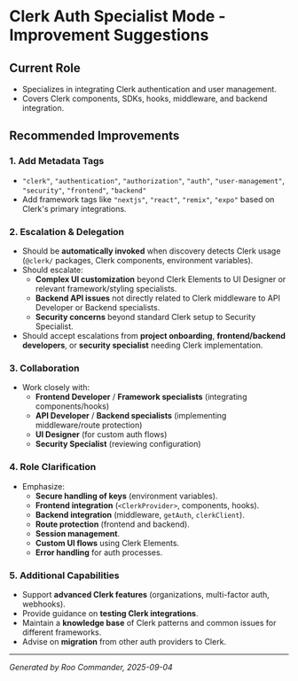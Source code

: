 # Clerk Auth Specialist Mode - Improvement Suggestions

## Current Role
- Specializes in integrating Clerk authentication and user management.
- Covers Clerk components, SDKs, hooks, middleware, and backend integration.

## Recommended Improvements

### 1. Add Metadata Tags
- `"clerk"`, `"authentication"`, `"authorization"`, `"auth"`, `"user-management"`, `"security"`, `"frontend"`, `"backend"`
- Add framework tags like `"nextjs"`, `"react"`, `"remix"`, `"expo"` based on Clerk's primary integrations.

### 2. Escalation & Delegation
- Should be **automatically invoked** when discovery detects Clerk usage (`@clerk/` packages, Clerk components, environment variables).
- Should escalate:
  - **Complex UI customization** beyond Clerk Elements to UI Designer or relevant framework/styling specialists.
  - **Backend API issues** not directly related to Clerk middleware to API Developer or Backend specialists.
  - **Security concerns** beyond standard Clerk setup to Security Specialist.
- Should accept escalations from **project onboarding**, **frontend/backend developers**, or **security specialist** needing Clerk implementation.

### 3. Collaboration
- Work closely with:
  - **Frontend Developer** / **Framework specialists** (integrating components/hooks)
  - **API Developer** / **Backend specialists** (implementing middleware/route protection)
  - **UI Designer** (for custom auth flows)
  - **Security Specialist** (reviewing configuration)

### 4. Role Clarification
- Emphasize:
  - **Secure handling of keys** (environment variables).
  - **Frontend integration** (`<ClerkProvider>`, components, hooks).
  - **Backend integration** (middleware, `getAuth`, `clerkClient`).
  - **Route protection** (frontend and backend).
  - **Session management**.
  - **Custom UI flows** using Clerk Elements.
  - **Error handling** for auth processes.

### 5. Additional Capabilities
- Support **advanced Clerk features** (organizations, multi-factor auth, webhooks).
- Provide guidance on **testing Clerk integrations**.
- Maintain a **knowledge base** of Clerk patterns and common issues for different frameworks.
- Advise on **migration** from other auth providers to Clerk.

---

*Generated by Roo Commander, 2025-09-04*